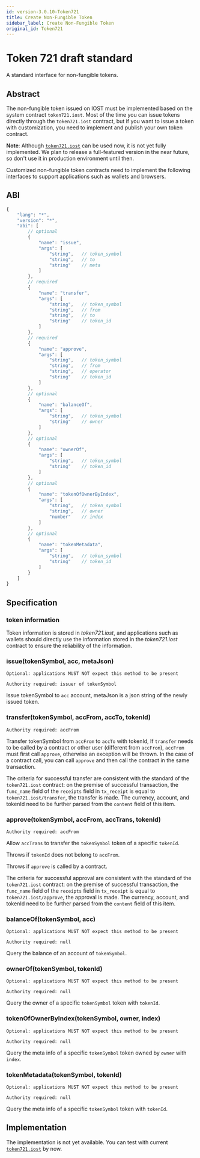 ```yaml
---
id: version-3.0.10-Token721
title: Create Non-Fungible Token
sidebar_label: Create Non-Fungible Token
original_id: Token721
---
```


# Token 721 draft standard

A standard interface for non-fungible tokens.

## Abstract

The non-fungible token issued on IOST must be implemented based on the system contract `token721.iost`. Most of the time you can issue tokens directly through the `token721.iost` contract, but if you want to issue a token with customization, you need to implement and publish your own token contract.

**Note**: Although [`token721.iost`](6-reference/TokenContract.md#token721iost) can be used now, it is not yet fully implemented. We plan to release a full-featured version in the near future, so don't use it in production environment until then.

Customized non-fungible token contracts need to implement the following interfaces to support applications such as wallets and browsers.

## ABI

```js
{
    "lang": "*",
    "version": "*",
    "abi": [
        // optional
        {
            "name": "issue",
            "args": [
                "string",   // token_symbol
                "string",   // to
                "string"    // meta
            ]
        },
        // required
        {
            "name": "transfer",
            "args": [
                "string",   // token_symbol
                "string",   // from
                "string",   // to
                "string"    // token_id
            ]
        },
        // required
        {
            "name": "approve",
            "args": [
                "string",   // token_symbol
                "string",   // from
                "string",   // operator
                "string"    // token_id
            ]
        },
        // optional
        {
            "name": "balanceOf",
            "args": [
                "string",   // token_symbol
                "string"    // owner
            ]
        },
        // optional
        {
            "name": "ownerOf",
            "args": [
                "string",   // token_symbol
                "string"    // token_id
            ]
        },
        // optional
        {
            "name": "tokenOfOwnerByIndex",
            "args": [
                "string",   // token_symbol
                "string",   // owner
                "number"    // index
            ]
        },
        // optional
        {
            "name": "tokenMetadata",
            "args": [
                "string",   // token_symbol
                "string"    // token_id
            ]
        }
    ]
}
```

## Specification

### token information

Token information is stored in *token721.iost*, and applications such as wallets should directly use the information stored in the *token721.iost* contract to ensure the reliability of the information.

### issue(tokenSymbol, acc, metaJson)

`Optional: applications MUST NOT expect this method to be present`

`Authority required: issuer of tokenSymbol`

Issue tokenSymbol to `acc` account, metaJson is a json string of the newly issued token.

### transfer(tokenSymbol, accFrom, accTo, tokenId)

`Authority required: accFrom`

Transfer tokenSymbol from `accFrom` to `accTo` with tokenId,
If `transfer` needs to be called by a contract or other user (different from `accFrom`), `accFrom` must first call `approve`, otherwise an exception will be thrown.
In the case of a contract call, you can call `approve` and then call the contract in the same transaction.

The criteria for successful transfer are consistent with the standard of the `token721.iost` contract: on the premise of successful transaction, the `func_name` field of the `receipts` field in `tx_receipt` is equal to `token721.iost/transfer`, the transfer is made. The currency, account, and tokenId need to be further parsed from the `content` field of this item.

### approve(tokenSymbol, accFrom, accTrans, tokenId)

`Authority required: accFrom`

Allow `accTrans` to transfer the `tokenSymbol` token of a specific `tokenId`.

Throws if `tokenId` does not belong to `accFrom`.

Throws if `approve` is called by a contract.

The criteria for successful approval are consistent with the standard of the `token721.iost` contract: on the premise of successful transaction, the `func_name` field of the `receipts` field in `tx_receipt` is equal to `token721.iost/approve`, the approval is made. The currency, account, and tokenId need to be further parsed from the `content` field of this item.

### balanceOf(tokenSymbol, acc)

`Optional: applications MUST NOT expect this method to be present`

`Authority required: null`

Query the balance of an account of `tokenSymbol`.

### ownerOf(tokenSymbol, tokenId)

`Optional: applications MUST NOT expect this method to be present`

`Authority required: null`

Query the owner of a specific `tokenSymbol` token with `tokenId`.

### tokenOfOwnerByIndex(tokenSymbol, owner, index)

`Optional: applications MUST NOT expect this method to be present`

`Authority required: null`

Query the meta info of a specific `tokenSymbol` token owned by `owner` with `index`.

### tokenMetadata(tokenSymbol, tokenId)

`Optional: applications MUST NOT expect this method to be present`

`Authority required: null`

Query the meta info of a specific `tokenSymbol` token with `tokenId`.

## Implementation

The implementation is not yet available. You can test with current [`token721.iost`](6-reference/TokenContract.md#token721iost) by now.

